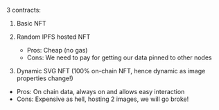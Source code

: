 3 contracts:

1. Basic NFT

2. Random IPFS hosted NFT

   - Pros: Cheap (no gas)
   - Cons: We need to pay for getting our data pinned to other nodes

3. Dynamic SVG NFT (100% on-chain NFT, hence dynamic as image properties change!)

- Pros: On chain data, always on and allows easy interaction
- Cons: Expensive as hell, hosting 2 images, we will go broke!
